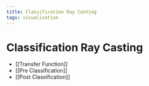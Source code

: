 ```yaml
---
title: Classification Ray Casting
tags: visualization
---
```


# Classification Ray Casting
- [[Transfer Function]]
- [[Pre Classification]]
- [[Post Classification]]


























